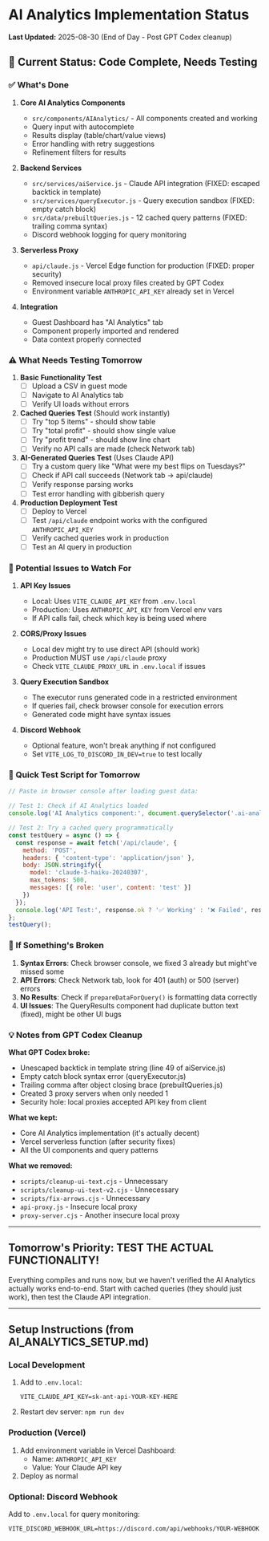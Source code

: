 # AI Analytics Implementation Status

**Last Updated:** 2025-08-30 (End of Day - Post GPT Codex cleanup)

## 🎯 Current Status: Code Complete, Needs Testing

### ✅ What's Done
1. **Core AI Analytics Components** 
   - `src/components/AIAnalytics/` - All components created and working
   - Query input with autocomplete
   - Results display (table/chart/value views)
   - Error handling with retry suggestions
   - Refinement filters for results

2. **Backend Services**
   - `src/services/aiService.js` - Claude API integration (FIXED: escaped backtick in template)
   - `src/services/queryExecutor.js` - Query execution sandbox (FIXED: empty catch block)
   - `src/data/prebuiltQueries.js` - 12 cached query patterns (FIXED: trailing comma syntax)
   - Discord webhook logging for query monitoring

3. **Serverless Proxy**
   - `api/claude.js` - Vercel Edge function for production (FIXED: proper security)
   - Removed insecure local proxy files created by GPT Codex
   - Environment variable `ANTHROPIC_API_KEY` already set in Vercel

4. **Integration**
   - Guest Dashboard has "AI Analytics" tab
   - Component properly imported and rendered
   - Data context properly connected

### ⚠️ What Needs Testing Tomorrow

1. **Basic Functionality Test**
   - [ ] Upload a CSV in guest mode
   - [ ] Navigate to AI Analytics tab
   - [ ] Verify UI loads without errors

2. **Cached Queries Test** (Should work instantly)
   - [ ] Try "top 5 items" - should show table
   - [ ] Try "total profit" - should show single value
   - [ ] Try "profit trend" - should show line chart
   - [ ] Verify no API calls are made (check Network tab)

3. **AI-Generated Queries Test** (Uses Claude API)
   - [ ] Try a custom query like "What were my best flips on Tuesdays?"
   - [ ] Check if API call succeeds (Network tab → api/claude)
   - [ ] Verify response parsing works
   - [ ] Test error handling with gibberish query

4. **Production Deployment Test**
   - [ ] Deploy to Vercel
   - [ ] Test `/api/claude` endpoint works with the configured `ANTHROPIC_API_KEY`
   - [ ] Verify cached queries work in production
   - [ ] Test an AI query in production

### 🐛 Potential Issues to Watch For

1. **API Key Issues**
   - Local: Uses `VITE_CLAUDE_API_KEY` from `.env.local`
   - Production: Uses `ANTHROPIC_API_KEY` from Vercel env vars
   - If API calls fail, check which key is being used where

2. **CORS/Proxy Issues**
   - Local dev might try to use direct API (should work)
   - Production MUST use `/api/claude` proxy
   - Check `VITE_CLAUDE_PROXY_URL` in `.env.local` if issues

3. **Query Execution Sandbox**
   - The executor runs generated code in a restricted environment
   - If queries fail, check browser console for execution errors
   - Generated code might have syntax issues

4. **Discord Webhook**
   - Optional feature, won't break anything if not configured
   - Set `VITE_LOG_TO_DISCORD_IN_DEV=true` to test locally

### 📝 Quick Test Script for Tomorrow

```javascript
// Paste in browser console after loading guest data:

// Test 1: Check if AI Analytics loaded
console.log('AI Analytics component:', document.querySelector('.ai-analytics') ? '✅ Loaded' : '❌ Not found');

// Test 2: Try a cached query programmatically
const testQuery = async () => {
  const response = await fetch('/api/claude', {
    method: 'POST',
    headers: { 'content-type': 'application/json' },
    body: JSON.stringify({
      model: 'claude-3-haiku-20240307',
      max_tokens: 500,
      messages: [{ role: 'user', content: 'test' }]
    })
  });
  console.log('API Test:', response.ok ? '✅ Working' : '❌ Failed', response.status);
};
testQuery();
```

### 🔧 If Something's Broken

1. **Syntax Errors**: Check browser console, we fixed 3 already but might've missed some
2. **API Errors**: Check Network tab, look for 401 (auth) or 500 (server) errors  
3. **No Results**: Check if `prepareDataForQuery()` is formatting data correctly
4. **UI Issues**: The QueryResults component had duplicate button text (fixed), might be other UI bugs

### 💡 Notes from GPT Codex Cleanup

**What GPT Codex broke:**
- Unescaped backtick in template string (line 49 of aiService.js)
- Empty catch block syntax error (queryExecutor.js)
- Trailing comma after object closing brace (prebuiltQueries.js)
- Created 3 proxy servers when only needed 1
- Security hole: local proxies accepted API key from client

**What we kept:**
- Core AI Analytics implementation (it's actually decent)
- Vercel serverless function (after security fixes)
- All the UI components and query patterns

**What we removed:**
- `scripts/cleanup-ui-text.cjs` - Unnecessary
- `scripts/cleanup-ui-text-v2.cjs` - Unnecessary
- `scripts/fix-arrows.cjs` - Unnecessary
- `api-proxy.js` - Insecure local proxy
- `proxy-server.cjs` - Another insecure local proxy

---

## Tomorrow's Priority: TEST THE ACTUAL FUNCTIONALITY!

Everything compiles and runs now, but we haven't verified the AI Analytics actually works end-to-end. Start with cached queries (they should just work), then test the Claude API integration.

---

## Setup Instructions (from AI_ANALYTICS_SETUP.md)

### Local Development
1. Add to `.env.local`:
   ```
   VITE_CLAUDE_API_KEY=sk-ant-api-YOUR-KEY-HERE
   ```
2. Restart dev server: `npm run dev`

### Production (Vercel)
1. Add environment variable in Vercel Dashboard:
   - Name: `ANTHROPIC_API_KEY`
   - Value: Your Claude API key
2. Deploy as normal

### Optional: Discord Webhook
Add to `.env.local` for query monitoring:
```
VITE_DISCORD_WEBHOOK_URL=https://discord.com/api/webhooks/YOUR-WEBHOOK
```